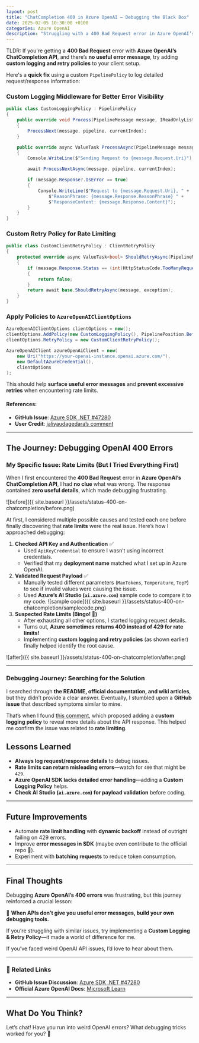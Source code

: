 ```yaml
---
layout: post
title: "ChatCompletion 400 in Azure OpenAI – Debugging the Black Box"
date: 2025-02-05 10:30:00 +0100
categories: Azure OpenAI
description: "Struggling with a 400 Bad Request error in Azure OpenAI’s ChatCompletion API? Here's how I debugged and fixed rate limit issues using custom logging and retry policies."
---
```


TLDR: If you're getting a **400 Bad Request** error with **Azure OpenAI’s ChatCompletion API**, and there’s **no useful error message**, try adding **custom logging and retry policies** to your client setup.  

Here's a **quick fix** using a custom `PipelinePolicy` to log detailed request/response information:  

### **Custom Logging Middleware for Better Error Visibility**

```csharp
public class CustomLoggingPolicy : PipelinePolicy
{
    public override void Process(PipelineMessage message, IReadOnlyList<PipelinePolicy> pipeline, int currentIndex)
    {
        ProcessNext(message, pipeline, currentIndex);
    }

    public override async ValueTask ProcessAsync(PipelineMessage message, IReadOnlyList<PipelinePolicy> pipeline, int currentIndex)
    {
        Console.WriteLine($"Sending Request to {message.Request.Uri}");

        await ProcessNextAsync(message, pipeline, currentIndex);

        if (message.Response?.IsError == true)
        {
            Console.WriteLine($"Request to {message.Request.Uri}, " +
                $"ReasonPhrase: {message.Response.ReasonPhrase} " +
                $"ResponseContent: {message.Response.Content}");
        }
    }
}
```

### **Custom Retry Policy for Rate Limiting**

```csharp
public class CustomClientRetryPolicy : ClientRetryPolicy
{
    protected override async ValueTask<bool> ShouldRetryAsync(PipelineMessage message, Exception? exception)
    {
        if (message.Response.Status == (int)HttpStatusCode.TooManyRequests)
        {
            return false;
        }
        return await base.ShouldRetryAsync(message, exception);
    }
}
```

### **Apply Policies to `AzureOpenAIClientOptions`**

```csharp
AzureOpenAIClientOptions clientOptions = new();
clientOptions.AddPolicy(new CustomLoggingPolicy(), PipelinePosition.BeforeTransport);
clientOptions.RetryPolicy = new CustomClientRetryPolicy();

AzureOpenAIClient azureOpenAiClient = new(
    new Uri("https://your-openai-instance.openai.azure.com/"),
    new DefaultAzureCredential(),
    clientOptions
);
```

This should help **surface useful error messages** and **prevent excessive retries** when encountering rate limits.

#### **References:**

- **GitHub Issue**: [Azure SDK .NET #47280](https://github.com/Azure/azure-sdk-for-net/issues/47280)  
- **User Credit**: [jaliyaudagedara’s comment](https://github.com/Azure/azure-sdk-for-net/issues/47280#issuecomment-2518556663)  

---

## **The Journey: Debugging OpenAI 400 Errors**  

### **My Specific Issue: Rate Limits (But I Tried Everything First)**

When I first encountered the **400 Bad Request** error in **Azure OpenAI’s ChatCompletion API**, I had **no clue** what was wrong. The response contained **zero useful details**, which made debugging frustrating.

![before]({{ site.baseurl }}/assets/status-400-on-chatcompletion/before.png)

At first, I considered multiple possible causes and tested each one before finally discovering that **rate limits** were the real issue. Here’s how I approached debugging:

1. **Checked API Key and Authentication** ✅  
   - Used `ApiKeyCredential` to ensure I wasn’t using incorrect credentials.  
   - Verified that my **deployment name** matched what I set up in Azure OpenAI.
2. **Validated Request Payload** ✅  
   - Manually tested different parameters (`MaxTokens`, `Temperature`, `TopP`) to see if invalid values were causing the issue.  
   - Used **Azure’s AI Studio (`ai.azure.com`)** sample code to compare it to my code. ![sample code]({{ site.baseurl }}/assets/status-400-on-chatcompletion/samplecode.png)
3. **Suspected Rate Limits (Bingo! 🎯)**  
   - After exhausting all other options, I started logging request details.  
   - Turns out, **Azure sometimes returns 400 instead of 429 for rate limits!**  
   - Implementing **custom logging and retry policies** (as shown earlier) finally helped identify the root cause.

![after]({{ site.baseurl }}/assets/status-400-on-chatcompletion/after.png)

---

### **Debugging Journey: Searching for the Solution**

I searched through **the README, official documentation, and wiki articles**, but they didn’t provide a clear answer. Eventually, I stumbled upon a **GitHub issue** that described symptoms similar to mine.  

That’s when I found [this comment](https://github.com/Azure/azure-sdk-for-net/issues/47280#issuecomment-2518556663), which proposed adding a **custom logging policy** to reveal more details about the API response. This helped me confirm the issue was related to **rate limiting**.

## **Lessons Learned**

- **Always log request/response details** to debug issues.
- **Rate limits can return misleading errors**—watch for `400` that might be `429`.
- **Azure OpenAI SDK lacks detailed error handling**—adding a **Custom Logging Policy** helps.
- **Check AI Studio (`ai.azure.com`) for payload validation** before coding.

---

## **Future Improvements**

- Automate **rate limit handling** with **dynamic backoff** instead of outright failing on 429 errors.
- Improve **error messages in SDK** (maybe even contribute to the official repo 🤔).
- Experiment with **batching requests** to reduce token consumption.

---

## **Final Thoughts**

Debugging **Azure OpenAI’s 400 errors** was frustrating, but this journey reinforced a crucial lesson:  

📌 **When APIs don’t give you useful error messages, build your own debugging tools.**  

If you're struggling with similar issues, try implementing a **Custom Logging & Retry Policy**—it made a world of difference for me.  

If you’ve faced weird OpenAI API issues, I’d love to hear about them.

---

### **🔗 Related Links**

- **GitHub Issue Discussion**: [Azure SDK .NET #47280](https://github.com/Azure/azure-sdk-for-net/issues/47280)
- **Official Azure OpenAI Docs**: [Microsoft Learn](https://learn.microsoft.com/en-us/azure/cognitive-services/openai/)

---

## **What Do You Think?**

Let’s chat! Have you run into weird OpenAI errors? What debugging tricks worked for you? 🚀
